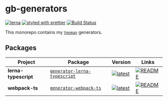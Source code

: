 # gb-generators

[![lerna](https://img.shields.io/badge/maintained%20with-lerna-cc00ff.svg)](https://lerna.js.org/)
[![styled with prettier](https://img.shields.io/badge/styled_with-prettier-ff69b4.svg)](https://github.com/prettier/prettier)
[![Build Status](https://travis-ci.com/GaryB432/gb-generators.svg?branch=master)](https://travis-ci.com/GaryB432/gb-generators)

This monorepo contains my [`Yeoman`](https://yeoman.io/) generators. 

## Packages

| Project | Package | Version | Links |
|---|---|---|---|
**lerna-typescript** | [`generator-lerna-typescript`](https://npmjs.com/package/generator-lerna-typescript) | [![latest](https://img.shields.io/npm/v/generator-lerna-typescript/latest.svg)](https://npmjs.com/package/generator-lerna-typescript) | [![README](https://img.shields.io/badge/README--green.svg)](/packages/generator-lerna-typescript/README.md) 
**webpack-ts** | [`generator-webpack-ts`](https://npmjs.com/package/generator-webpack-ts) | [![latest](https://img.shields.io/npm/v/generator-webpack-ts/latest.svg)](https://npmjs.com/package/generator-webpack-ts) | [![README](https://img.shields.io/badge/README--green.svg)](/packages/generator-webpack-ts/README.md) 
